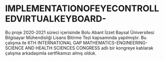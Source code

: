 # IMPLEMENTATIONOFEYECONTROLLEDVIRTUALKEYBOARD-
Bu proje 2020-2021 süreci içerisinde Bolu Abant İzzet Baysal Üniversitesi Bilgisayar Mühendisliği Lisans Bitirme Tezi kapsamında yapılmıştır. Bu çalışma ile 6TH INTERNATIONAL GAP MATHEMATICS-ENGINEERING-SCIENCE AND HEALTH SCIENCES CONGRESS adlı bir kongreye katılarak çalışma arkadaşımla sertfikamızı almış olduk.

